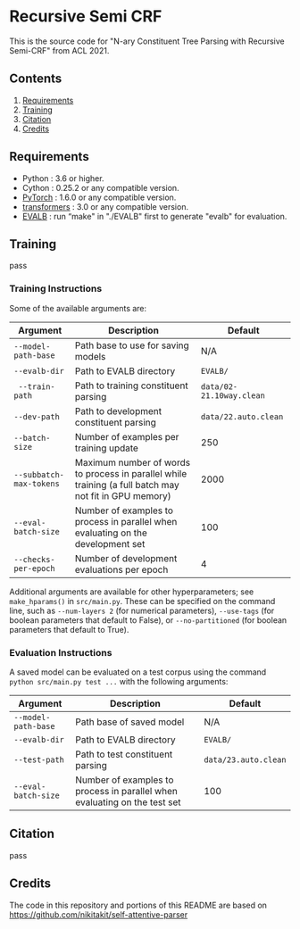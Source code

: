 # Recursive Semi CRF

This is the source code for "N-ary Constituent Tree Parsing with Recursive Semi-CRF" from ACL 2021.

## Contents
1. [Requirements](#Requirements)
2. [Training](#Training)
3. [Citation](#Citation)
4. [Credits](#Credits)

## Requirements

* Python : 3.6 or higher.
* Cython : 0.25.2 or any compatible version.
* [PyTorch](http://pytorch.org/) : 1.6.0 or any compatible version.
* [transformers](https://github.com/huggingface/pytorch-transformers) : 3.0 or any compatible version.
* [EVALB](http://nlp.cs.nyu.edu/evalb/) : run “make" in "./EVALB" first to generate "evalb" for evaluation.

## Training
pass

### Training Instructions

Some of the available arguments are:

Argument | Description | Default
--- | --- | ---
`--model-path-base` | Path base to use for saving models | N/A
`--evalb-dir` |  Path to EVALB directory | `EVALB/`
` --train-path` | Path to training constituent parsing | `data/02-21.10way.clean`
`--dev-path` | Path to development constituent parsing | `data/22.auto.clean`
`--batch-size` | Number of examples per training update | 250
`--subbatch-max-tokens` | Maximum number of words to process in parallel while training (a full batch may not fit in GPU memory) | 2000
`--eval-batch-size` | Number of examples to process in parallel when evaluating on the development set | 100
`--checks-per-epoch` | Number of development evaluations per epoch | 4

Additional arguments are available for other hyperparameters; see `make_hparams()` in `src/main.py`. These can be specified on the command line, such as `--num-layers 2` (for numerical parameters), `--use-tags` (for boolean parameters that default to False), or `--no-partitioned` (for boolean parameters that default to True).

### Evaluation Instructions

A saved model can be evaluated on a test corpus using the command `python src/main.py test ...` with the following arguments:

Argument | Description | Default
--- | --- | ---
`--model-path-base` | Path base of saved model | N/A
`--evalb-dir` |  Path to EVALB directory | `EVALB/`
`--test-path` | Path to test constituent parsing | `data/23.auto.clean`
`--eval-batch-size` | Number of examples to process in parallel when evaluating on the test set | 100

## Citation
pass

## Credits

The code in this repository and portions of this README are based on https://github.com/nikitakit/self-attentive-parser
